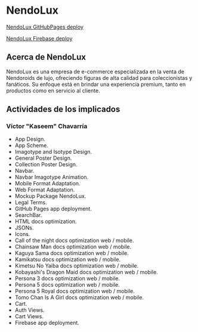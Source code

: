 # NendoLux
[NendoLux GitHubPages deploy](https://victorj-ch.github.io/NendoLux/)

[NendoLux Firebase deploy](https://nendolux.web.app/)
## Acerca de NendoLux
NendoLux es una empresa de e-commerce especializada en la venta de Nendoroids de lujo, ofreciendo figuras de alta calidad para coleccionistas y fanáticos. Su enfoque está en brindar una experiencia premium, tanto en productos como en servicio al cliente.
 
## Actividades de los implicados
### Víctor "Kaseem" Chavarría
- App Design.
- App Scheme.
- Imagotype and Isotype Design.
- General Poster Design.
- Collection Poster Design.
- Navbar.
- Navbar Imagotype Animation.
- Mobile Format Adaptation.
- Web Format Adaptation.
- Mockup Package NendoLux.
- Legal Terms.
- GitHub Pages app deployment.
- SearchBar.
- HTML docs optimization.
- JSONs.
- Icons.
- Call of the night docs optimization web / mobile.
- Chainsaw Man docs optimization web / mobile.
- Kaguya Sama docs optimization web / mobile.
- Kamikatsu docs optimization web / mobile.
- Kimetsu No Yaiba docs optimization web / mobile.
- Kobayashi's Dragon Maid docs optimization web / mobile.
- Persona 3 docs optimization web / mobile.
- Persona 5 docs optimization web / mobile.
- Persona 5 Royal docs optimization web / mobile.
- Tomo Chan Is A Girl docs optimization web / mobile.
- Cart.
- Auth Views.
- Cart Views.
- Firebase app deployment.